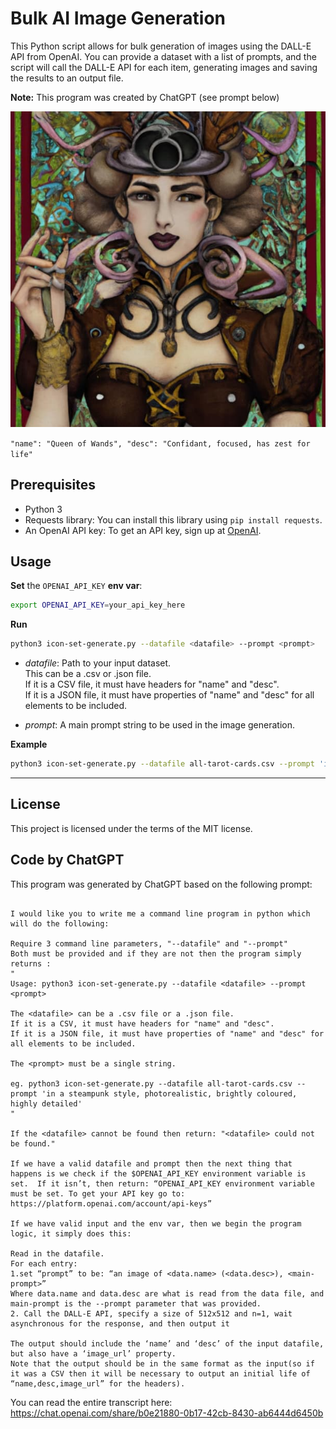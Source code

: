 
# Bulk AI Image Generation


This Python script allows for bulk generation of images using the DALL-E API from OpenAI. You can provide a dataset with a list of prompts, and the script will call the DALL-E API for each item, generating images and saving the results to an output file.

**Note:** This program was created by ChatGPT (see prompt below)


![](example-datafiles/queen.jpg)

`"name": "Queen of Wands", "desc": "Confidant, focused, has zest for life"`


## Prerequisites

- Python 3
- Requests library: You can install this library using `pip install requests`.
- An OpenAI API key: To get an API key, sign up at [OpenAI](https://platform.openai.com/account/api-keys).



## Usage

**Set** the `OPENAI_API_KEY` **env var**:

```sh
export OPENAI_API_KEY=your_api_key_here
```


**Run**


```sh
python3 icon-set-generate.py --datafile <datafile> --prompt <prompt>
```

* *datafile*: Path to your input dataset.    
This can be a .csv or .json file.    
If it is a CSV file, it must have headers for "name" and "desc".    
If it is a JSON file, it must have properties of "name" and "desc" for all elements to be included.    

* *prompt*: A main prompt string to be used in the image generation.

**Example**

```sh
python3 icon-set-generate.py --datafile all-tarot-cards.csv --prompt 'in a steampunk style, photorealistic, brightly coloured, highly detailed'
```



---


## License
This project is licensed under the terms of the MIT license.

## Code by ChatGPT

This program was generated by ChatGPT based on the following prompt:

```

I would like you to write me a command line program in python which will do the following:

Require 3 command line parameters, "--datafile" and "--prompt"
Both must be provided and if they are not then the program simply returns :
"
Usage: python3 icon-set-generate.py --datafile <datafile> --prompt <prompt>

The <datafile> can be a .csv file or a .json file.
If it is a CSV, it must have headers for "name" and "desc".
If it is a JSON file, it must have properties of "name" and "desc" for all elements to be included.

The <prompt> must be a single string.

eg. python3 icon-set-generate.py --datafile all-tarot-cards.csv --prompt 'in a steampunk style, photorealistic, brightly coloured, highly detailed'
"

If the <datafile> cannot be found then return: "<datafile> could not be found."

If we have a valid datafile and prompt then the next thing that happens is we check if the $OPENAI_API_KEY environment variable is set.  If it isn’t, then return: “OPENAI_API_KEY environment variable must be set. To get your API key go to: https://platform.openai.com/account/api-keys”

If we have valid input and the env var, then we begin the program logic, it simply does this:

Read in the datafile.
For each entry:
1.set “prompt” to be: “an image of <data.name> (<data.desc>), <main-prompt>”
Where data.name and data.desc are what is read from the data file, and main-prompt is the --prompt parameter that was provided.
2. Call the DALL-E API, specify a size of 512x512 and n=1, wait asynchronous for the response, and then output it

The output should include the ‘name’ and ‘desc’ of the input datafile, but also have a ‘image_url’ property.
Note that the output should be in the same format as the input(so if it was a CSV then it will be necessary to output an initial life of “name,desc,image_url” for the headers).
```

You can read the entire transcript here: https://chat.openai.com/share/b0e21880-0b17-42cb-8430-ab6444d6450b
